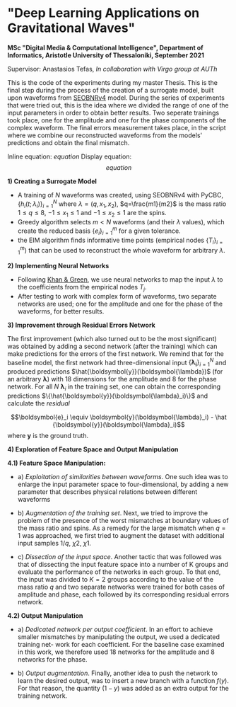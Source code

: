 # "Deep Learning Applications on Gravitational Waves"

**MSc "Digital Media & Computational Intelligence", Department of Informatics, Aristotle University of Thessaloniki, September 2021**

Supervisor: Anastasios Tefas, *In collaboration with Virgo group at AUTh*


This is the code of the experiments during my master Thesis. 
This is the final step during the process of the creation of a surrogate model, built upon waveforms from [SEOBNRv4](https://journals.aps.org/prd/abstract/10.1103/PhysRevD.95.044028/) model. During the series of experiments that were tried out, this is the idea where we divided the range of one of the input parameters in order to obtain better results. Two seperate trainings took place, one for the amplitude and one for the phase components of the complex waveform. The final errors measurement takes place, in the script where we combine our reconstructed waveforms from the models' predictions and obtain the final mismatch.

Inline equation: $equation$
Display equation: $$equation$$


**1) Creating a Surrogate Model**

- A training of $N$ waveforms was created, using SEOBNRv4 with PyCBC,  $\{ h_i(t; \lambda_i) \}_{i=1}^{N}$ where $\lambda = (q, x_1,x_2)$, $q=\frac{m1}{m2}$ is the mass   ratio $1\leq q \leq 8$,  $-1\leq x_1 \leq 1$ and  $-1\leq x_2 \leq 1$ are the spins.
- Greedy algorithm selects $m < N$ waveforms (and their $\lambda$ values), which create the reduced basis $\{e_i\}_{i=1}^{m}$ for a given tolerance.
- the EIM algorithm finds informative time points (empirical nodes $\{ T_i \}_{i=1}^{m}$) that can be used to reconstruct the whole waveform for arbitrary $\lambda$.

**2) Implementing Neural Networks**

- Following [Khan & Green](https://journals.aps.org/prd/abstract/10.1103/PhysRevD.103.064015/), we use neural networks to map the input $\lambda$ to the coefficients from the empirical nodes $T_j$.  
- After testing to work with complex form of waveforms, two separate networks are used; one for the amplitude and one for the phase of the waveforms, for better results.

**3) Improvement through Residual Errors Network**

The first improvement (which also turned out to be the most significant) was obtained by adding a second network (after the training) which can make predictions for the errors of the first network.  We remind that for the baseline model, the first network  had three-dimensional input $\{\boldsymbol{\lambda_i}\}_{i=1}^{N}$  and produced predictions $\hat{\boldsymbol{y}}(\boldsymbol{\lambda})$ (for an arbitrary $\boldsymbol{\lambda}$) with 18 dimensions for the amplitude and 8 for the phase network. For all $N$ ${\boldsymbol{\lambda}_i}$ in the training set, one can obtain the corresponding predictions  $\{\hat{\boldsymbol{y}}(\boldsymbol{\lambda}_i)\}$ and calculate the *residual* 

$$\boldsymbol{e}_i \equiv \boldsymbol{y}(\boldsymbol{\lambda}_i) - \hat {\boldsymbol{y}}(\boldsymbol{\lambda}_i)$$ where $\boldsymbol{y}$ is the ground truth.

**4) Exploration of Feature Space and Output Manipulation**

**4.1) Feature Space Manipulation:**

- a) *Exploitation of similarities between waveforms*. One such idea was to enlarge the input parameter space to four-dimensional, by adding a new parameter that describes physical relations between different waveforms

- b) *Augmentation of the training set*. Next, we tried to improve the problem of the presence of the worst mismatches at boundary values of the
mass ratio and spins. As a remedy for the large mismatch when $q = 1$ was approached, we first tried to augment the dataset with additional input samples $1/q$, $χ2$, $χ1$.

- c) *Dissection of the input space*. Another tactic that was followed was that of dissecting the input feature space into a number of K groups and evaluate the performance of the networks in each group. To that end, the input was divided to $K = 2$ groups according to the value of the mass ratio $q$ and two separate networks were trained for both cases of amplitude and phase, each followed by its corresponding residual errors network.

**4.2) Output Manipulation**

- a) *Dedicated network per output coefficient*. In an effort to achieve smaller mismatches by manipulating the output, we used a dedicated training net- work for each coefficient. For the baseline case examined in this work, we therefore used 18 networks for the amplitude and 8 networks for the phase.

- b) *Output augmentation*. Finally, another idea to push the network to learn the desired output, was to insert a new branch with a function $f(y)$. For that reason, the quantity $(1 − y)$ was added as an extra output for the training network.
